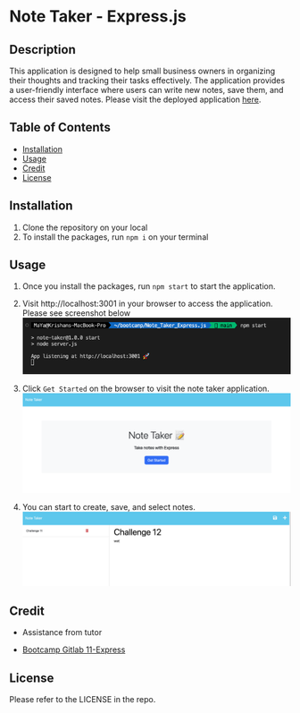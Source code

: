 # Note Taker - Express.js

## Description

This application is designed to help small business owners in organizing their thoughts and tracking their tasks effectively. The application provides a user-friendly interface where users can write new notes, save them, and access their saved notes.
Please visit the deployed application [here](https://pacific-sands-85124.herokuapp.com/).

## Table of Contents
- [Installation](#installation)
- [Usage](#usage)
- [Credit](#credit)
- [License](#license)

## Installation
1. Clone the repository on your local
2. To install the packages, run `npm i` on your terminal

## Usage 
1. Once you install the packages, run `npm start` to start the application.
2. Visit http://localhost:3001 in your browser to access the application. Please see screenshot below
![screenshot_npm_start](./images/image-1.png)

3. Click `Get Started` on the browser to visit the note taker application.
![get_started](./images/image-2.png)

4. You can start to create, save, and select notes.
![note_taker_app](./images/image-3.png)
## Credit
- Assistance from tutor 

- [Bootcamp Gitlab 11-Express](https://git.bootcampcontent.com/University-of-Adelaide/UADEL-VIRT-FSF-PT-03-2023-U-LOLC/-/tree/main/11-Express/02-Challenge)

## License
Please refer to the LICENSE in the repo.
